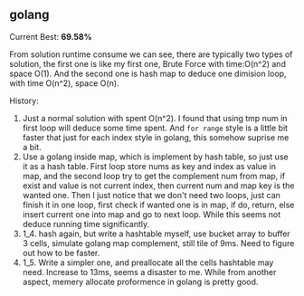 ## golang

Current Best: **69.58%** 

From solution runtime consume we can see, there are typically two types of solution, the first one is like my first one, Brute Force with time:O(n^2) and space O(1).  And the second one is hash map to deduce one dimision loop, with time O(n^2), space O(n).

History:
1. Just a normal solution with spent O(n^2). I found that using tmp num in first loop will deduce some time spent. And `for range` style is a little bit faster that just for each index style in golang, this somehow suprise me a bit.
2. Use a golang inside map, which is implement by hash table, so just use it as a hash table. First loop store nums as key and index as value in map, and the second loop try to get the complement num from map, if exist and value is not current index, then current num and map key is the wanted one.
Then I just notice that we don't need two loops, just can finish it in one loop, first check if wanted one is in map, if do, return, else insert current one into map and go to next loop. While this seems not deduce running time significantly.
3. 1\_4. hash again, but write a hashtable myself, use bucket array to buffer 3 cells, simulate golang map complement, still tile of 9ms. Need to figure out how to be faster.
4. 1\_5. Write a simpler one, and preallocate all the cells hashtable may need. Increase to 13ms, seems a disaster to me. While from another aspect, memery allocate proformence in golang is pretty good.
